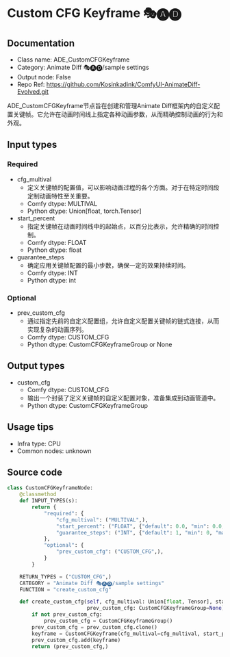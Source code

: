 
# Custom CFG Keyframe 🎭🅐🅓
## Documentation
- Class name: ADE_CustomCFGKeyframe
- Category: Animate Diff 🎭🅐🅓/sample settings
- Output node: False
- Repo Ref: https://github.com/Kosinkadink/ComfyUI-AnimateDiff-Evolved.git

ADE_CustomCFGKeyframe节点旨在创建和管理Animate Diff框架内的自定义配置关键帧。它允许在动画时间线上指定各种动画参数，从而精确控制动画的行为和外观。

## Input types
### Required
- cfg_multival
    - 定义关键帧的配置值，可以影响动画过程的各个方面。对于在特定时间段定制动画特性至关重要。
    - Comfy dtype: MULTIVAL
    - Python dtype: Union[float, torch.Tensor]
- start_percent
    - 指定关键帧在动画时间线中的起始点，以百分比表示，允许精确的时间控制。
    - Comfy dtype: FLOAT
    - Python dtype: float
- guarantee_steps
    - 确定应用关键帧配置的最小步数，确保一定的效果持续时间。
    - Comfy dtype: INT
    - Python dtype: int

### Optional
- prev_custom_cfg
    - 通过指定先前的自定义配置组，允许自定义配置关键帧的链式连接，从而实现复杂的动画序列。
    - Comfy dtype: CUSTOM_CFG
    - Python dtype: CustomCFGKeyframeGroup or None

## Output types
- custom_cfg
    - Comfy dtype: CUSTOM_CFG
    - 输出一个封装了定义关键帧的自定义配置对象，准备集成到动画管道中。
    - Python dtype: CustomCFGKeyframeGroup

## Usage tips
- Infra type: CPU
- Common nodes: unknown

## Source code
```python
class CustomCFGKeyframeNode:
    @classmethod
    def INPUT_TYPES(s):
        return {
            "required": {
                "cfg_multival": ("MULTIVAL",),
                "start_percent": ("FLOAT", {"default": 0.0, "min": 0.0, "max": 1.0, "step": 0.001}),
                "guarantee_steps": ("INT", {"default": 1, "min": 0, "max": BIGMAX}),
            },
            "optional": {
                "prev_custom_cfg": ("CUSTOM_CFG",),
            }
        }

    RETURN_TYPES = ("CUSTOM_CFG",)
    CATEGORY = "Animate Diff 🎭🅐🅓/sample settings"
    FUNCTION = "create_custom_cfg"

    def create_custom_cfg(self, cfg_multival: Union[float, Tensor], start_percent: float=0.0, guarantee_steps: int=1,
                          prev_custom_cfg: CustomCFGKeyframeGroup=None):
        if not prev_custom_cfg:
            prev_custom_cfg = CustomCFGKeyframeGroup()
        prev_custom_cfg = prev_custom_cfg.clone()
        keyframe = CustomCFGKeyframe(cfg_multival=cfg_multival, start_percent=start_percent, guarantee_steps=guarantee_steps)
        prev_custom_cfg.add(keyframe)
        return (prev_custom_cfg,)